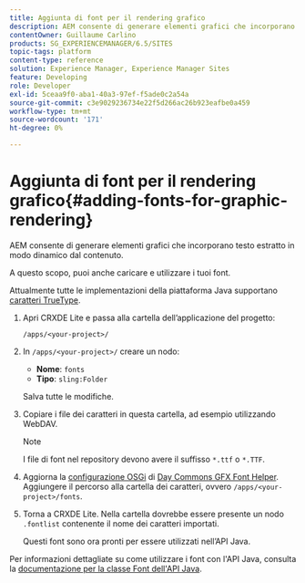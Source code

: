 ```yaml
---
title: Aggiunta di font per il rendering grafico
description: AEM consente di generare elementi grafici che incorporano testo estratto in modo dinamico dal contenuto
contentOwner: Guillaume Carlino
products: SG_EXPERIENCEMANAGER/6.5/SITES
topic-tags: platform
content-type: reference
solution: Experience Manager, Experience Manager Sites
feature: Developing
role: Developer
exl-id: 5ceaa9f0-aba1-40a3-97ef-f5ade0c2a54a
source-git-commit: c3e9029236734e22f5d266ac26b923eafbe0a459
workflow-type: tm+mt
source-wordcount: '171'
ht-degree: 0%

---
```


# Aggiunta di font per il rendering grafico{#adding-fonts-for-graphic-rendering}

AEM consente di generare elementi grafici che incorporano testo estratto in modo dinamico dal contenuto.

A questo scopo, puoi anche caricare e utilizzare i tuoi font.

Attualmente tutte le implementazioni della piattaforma Java supportano [caratteri TrueType](https://en.wikipedia.org/wiki/Truetype).

1. Apri CRXDE Lite e passa alla cartella dell’applicazione del progetto:

   `/apps/<your-project>/`

1. In `/apps/<your-project>/` creare un nodo:

   * **Nome**: `fonts`
   * **Tipo**: `sling:Folder`

   Salva tutte le modifiche.

1. Copiare i file dei caratteri in questa cartella, ad esempio utilizzando WebDAV.

   >[!NOTE]
   >
   >I file di font nel repository devono avere il suffisso `*.ttf` o `*.TTF`.

1. Aggiorna la [configurazione OSGi](/help/sites-deploying/configuring-osgi.md) di [Day Commons GFX Font Helper](/help/sites-deploying/osgi-configuration-settings.md). Aggiungere il percorso alla cartella dei caratteri, ovvero `/apps/<your-project>/fonts`.

1. Torna a CRXDE Lite. Nella cartella dovrebbe essere presente un nodo `.fontlist` contenente il nome dei caratteri importati.

   Questi font sono ora pronti per essere utilizzati nell’API Java.

Per informazioni dettagliate su come utilizzare i font con l&#39;API Java, consulta la [documentazione per la classe Font dell&#39;API Java](https://download.oracle.com/javase/6/docs/api/java/awt/Font.html).
